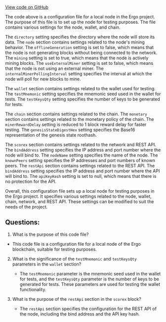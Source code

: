 [View code on GitHub](https://github.com/ergoplatform/ergo/src/main/resources/node2/application.conf)

The code above is a configuration file for a local node in the Ergo project. The purpose of this file is to set up the node for testing purposes. The file contains various settings for the node, wallet, and chain.

The `directory` setting specifies the directory where the node will store its data. The `node` section contains settings related to the node's mining behavior. The `offlineGeneration` setting is set to false, which means that the node is not generating blocks without being connected to the network. The `mining` setting is set to true, which means that the node is actively mining blocks. The `useExternalMiner` setting is set to false, which means that the node is not using an external miner. The `internalMinerPollingInterval` setting specifies the interval at which the node will poll for new blocks to mine.

The `wallet` section contains settings related to the wallet used for testing. The `testMnemonic` setting specifies the mnemonic seed used in the wallet for tests. The `testKeysQty` setting specifies the number of keys to be generated for tests.

The `chain` section contains settings related to the chain. The `monetary` section contains settings related to the monetary policy of the chain. The `minerRewardDelay` setting is reduced to 1 block reward delay for faster testing. The `genesisStateDigestHex` setting specifies the Base16 representation of the genesis state roothash.

The `scorex` section contains settings related to the network and REST API. The `bindAddress` setting specifies the IP address and port number where the node will bind to. The `nodeName` setting specifies the name of the node. The `knownPeers` setting specifies the IP addresses and port numbers of known peers. The `restApi` section contains settings related to the REST API. The `bindAddress` setting specifies the IP address and port number where the API will bind to. The `apiKeyHash` setting is set to null, which means that there is no protection for the API.

Overall, this configuration file sets up a local node for testing purposes in the Ergo project. It specifies various settings related to the node, wallet, chain, network, and REST API. These settings can be modified to suit the needs of the project.
## Questions: 
 1. What is the purpose of this code file?
   - This code file is a configuration file for a local node of the Ergo blockchain, suitable for testing purposes.

2. What is the significance of the `testMnemonic` and `testKeysQty` parameters in the `wallet` section?
   - The `testMnemonic` parameter is the mnemonic seed used in the wallet for tests, and the `testKeysQty` parameter is the number of keys to be generated for tests. These parameters are used for testing the wallet functionality.

3. What is the purpose of the `restApi` section in the `scorex` block?
   - The `restApi` section specifies the configuration for the REST API of the node, including the bind address and the API key hash.
